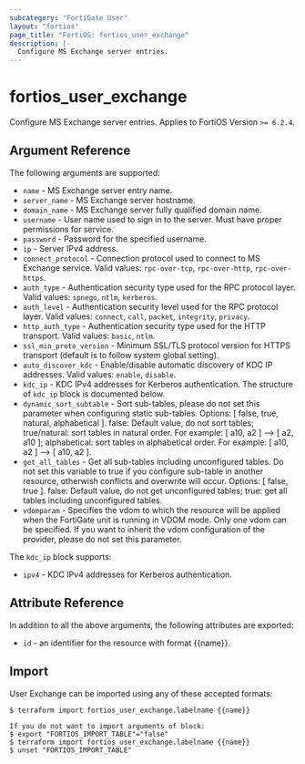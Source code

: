```yaml
---
subcategory: "FortiGate User"
layout: "fortios"
page_title: "FortiOS: fortios_user_exchange"
description: |-
  Configure MS Exchange server entries.
---
```


# fortios_user_exchange
Configure MS Exchange server entries. Applies to FortiOS Version `>= 6.2.4`.

## Argument Reference

The following arguments are supported:

* `name` - MS Exchange server entry name.
* `server_name` - MS Exchange server hostname.
* `domain_name` - MS Exchange server fully qualified domain name.
* `username` - User name used to sign in to the server. Must have proper permissions for service.
* `password` - Password for the specified username.
* `ip` - Server IPv4 address.
* `connect_protocol` - Connection protocol used to connect to MS Exchange service. Valid values: `rpc-over-tcp`, `rpc-over-http`, `rpc-over-https`.
* `auth_type` - Authentication security type used for the RPC protocol layer. Valid values: `spnego`, `ntlm`, `kerberos`.
* `auth_level` - Authentication security level used for the RPC protocol layer. Valid values: `connect`, `call`, `packet`, `integrity`, `privacy`.
* `http_auth_type` - Authentication security type used for the HTTP transport. Valid values: `basic`, `ntlm`.
* `ssl_min_proto_version` - Minimum SSL/TLS protocol version for HTTPS transport (default is to follow system global setting).
* `auto_discover_kdc` - Enable/disable automatic discovery of KDC IP addresses. Valid values: `enable`, `disable`.
* `kdc_ip` - KDC IPv4 addresses for Kerberos authentication. The structure of `kdc_ip` block is documented below.
* `dynamic_sort_subtable` - Sort sub-tables, please do not set this parameter when configuring static sub-tables. Options: [ false, true, natural, alphabetical ]. false: Default value, do not sort tables; true/natural: sort tables in natural order. For example: [ a10, a2 ] --> [ a2, a10 ]; alphabetical: sort tables in alphabetical order. For example: [ a10, a2 ] --> [ a10, a2 ].
* `get_all_tables` - Get all sub-tables including unconfigured tables. Do not set this variable to true if you configure sub-table in another resource, otherwish conflicts and overwrite will occur. Options: [ false, true ]. false: Default value, do not get unconfigured tables; true: get all tables including unconfigured tables. 
* `vdomparam` - Specifies the vdom to which the resource will be applied when the FortiGate unit is running in VDOM mode. Only one vdom can be specified. If you want to inherit the vdom configuration of the provider, please do not set this parameter.

The `kdc_ip` block supports:

* `ipv4` - KDC IPv4 addresses for Kerberos authentication.


## Attribute Reference

In addition to all the above arguments, the following attributes are exported:
* `id` - an identifier for the resource with format {{name}}.

## Import

User Exchange can be imported using any of these accepted formats:
```
$ terraform import fortios_user_exchange.labelname {{name}}

If you do not want to import arguments of block:
$ export "FORTIOS_IMPORT_TABLE"="false"
$ terraform import fortios_user_exchange.labelname {{name}}
$ unset "FORTIOS_IMPORT_TABLE"
```
